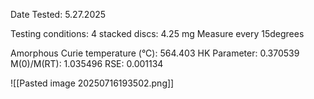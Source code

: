 Date Tested: 5.27.2025

Testing conditions:
4 stacked discs: 4.25 mg
Measure every 15degrees

Amorphous Curie temperature (°C): 564.403
HK Parameter: 0.370539
M(0)/M(RT): 1.035496
RSE: 0.001134
<!-- PUBLISH STOP -->
![[Pasted image 20250716193502.png]]
